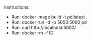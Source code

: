 Instructions:

- Run: docker image build -t pd:latest .
- Run: docker run -d -p 5000:5000 pd
- Run: curl http://localhost:5000/
- Run: docker rm -f ID